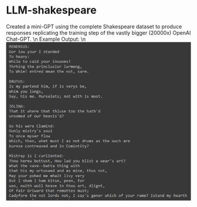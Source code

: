 # LLM-shakespeare
Created a mini-GPT using the complete Shakespeare dataset to produce responses replicating the training step of the vastly bigger (20000x) OpenAI Chat-GPT.
\n
Example Output:
\n
![alt text](https://github.com/Kwintonium/LLM-shakespeare/blob/main/shakespeare.png)
